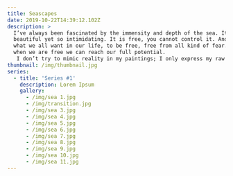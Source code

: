```yaml
---
title: Seascapes
date: 2019-10-22T14:39:12.102Z
description: >
  I’ve always been fascinated by the immensity and depth of the sea. It’s
  beautiful yet so intimidating. It is free, you cannot control it. And this is
  what we all want in our life, to be free, free from all kind of fear. Only
  when we are free we can reach our full potential. 
   I don’t try to mimic reality in my paintings; I only express my raw emotions. For me, the smell of the sea, sound of the crashing waves and the depth of the sea is freeing and refreshing. I use texture in my paintings to evolve a sense of raw emotion. Dimensions and depths are produced by the formation of multiple layers. The use of heavy texture helps me to create a strong composition.
thumbnail: /img/thumbnail.jpg
series:
  - title: 'Series #1'
    description: Lorem Ipsum
    gallery:
      - /img/sea 1.jpg
      - /img/transition.jpg
      - /img/sea 3.jpg
      - /img/sea 4.jpg
      - /img/sea 5.jpg
      - /img/sea 6.jpg
      - /img/sea 7.jpg
      - /img/sea 8.jpg
      - /img/sea 9.jpg
      - /img/sea 10.jpg
      - /img/sea 11.jpg
---
```


